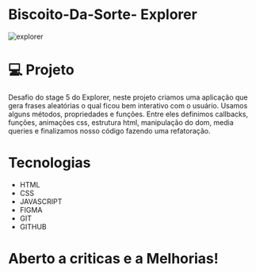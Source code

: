 # Biscoito-Da-Sorte- Explorer 
![explorer](https://github.com/JeffS1lva/Biscoito-Da-Sorte/assets/118827532/32807133-f5f0-4a97-b36c-9e947bfdd5cb)
# 💻 Projeto
Desafio do stage 5 do Explorer, neste projeto criamos uma aplicação que gera frases aleatórias o qual ficou bem interativo com o usuário. Usamos alguns métodos, propriedades e funções. Entre 
eles definimos callbacks, funções, animações css, estrutura html, manipulação do dom, media queries e finalizamos nosso código fazendo uma refatoração.
# Tecnologias 
 - HTML
 - CSS
 - JAVASCRIPT
 - FIGMA
 - GIT
 - GITHUB
# Aberto a criticas e a Melhorias!
